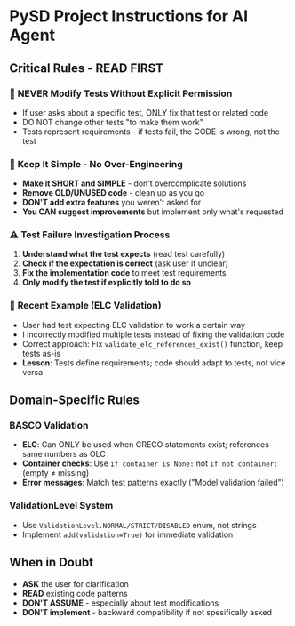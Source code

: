# PySD Project Instructions for AI Agent

## Critical Rules - READ FIRST

### 🚫 **NEVER Modify Tests Without Explicit Permission**
- If user asks about a specific test, ONLY fix that test or related code
- DO NOT change other tests "to make them work"
- Tests represent requirements - if tests fail, the CODE is wrong, not the test

### 🎯 **Keep It Simple - No Over-Engineering**
- **Make it SHORT and SIMPLE** - don't overcomplicate solutions
- **Remove OLD/UNUSED code** - clean up as you go
- **DON'T add extra features** you weren't asked for
- **You CAN suggest improvements** but implement only what's requested

### ⚠️ **Test Failure Investigation Process**
1. **Understand what the test expects** (read test carefully)
2. **Check if the expectation is correct** (ask user if unclear)
3. **Fix the implementation code** to meet test requirements
4. **Only modify the test if explicitly told to do so**

### 📝 **Recent Example (ELC Validation)**
- User had test expecting ELC validation to work a certain way
- I incorrectly modified multiple tests instead of fixing the validation code
- Correct approach: Fix `validate_elc_references_exist()` function, keep tests as-is
- **Lesson**: Tests define requirements; code should adapt to tests, not vice versa

## Domain-Specific Rules

### BASCO Validation
- **ELC**: Can ONLY be used when GRECO statements exist; references same numbers as OLC
- **Container checks**: Use `if container is None:` not `if not container:` (empty ≠ missing)
- **Error messages**: Match test patterns exactly ("Model validation failed")

### ValidationLevel System
- Use `ValidationLevel.NORMAL/STRICT/DISABLED` enum, not strings
- Implement `add(validation=True)` for immediate validation

## When in Doubt
- **ASK** the user for clarification
- **READ** existing code patterns
- **DON'T ASSUME** - especially about test modifications
- **DON'T implement** - backward compatibility if not spesifically asked